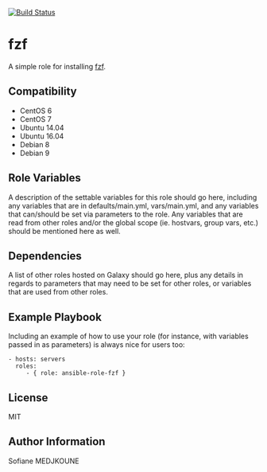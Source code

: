 [![Build Status](https://travis-ci.org/Nani-o/ansible-role-fzf.svg?branch=master)](https://travis-ci.org/Nani-o/ansible-role-fzf)

fzf
=======

A simple role for installing [fzf](https://github.com/junegunn/fzf).

Compatibility
-------------

  - CentOS 6
  - CentOS 7
  - Ubuntu 14.04
  - Ubuntu 16.04
  - Debian 8
  - Debian 9

Role Variables
--------------

A description of the settable variables for this role should go here, including any variables that are in defaults/main.yml, vars/main.yml, and any variables that can/should be set via parameters to the role. Any variables that are read from other roles and/or the global scope (ie. hostvars, group vars, etc.) should be mentioned here as well.

Dependencies
------------

A list of other roles hosted on Galaxy should go here, plus any details in regards to parameters that may need to be set for other roles, or variables that are used from other roles.

Example Playbook
----------------

Including an example of how to use your role (for instance, with variables passed in as parameters) is always nice for users too:

    - hosts: servers
      roles:
         - { role: ansible-role-fzf }

License
-------

MIT

Author Information
------------------

Sofiane MEDJKOUNE
